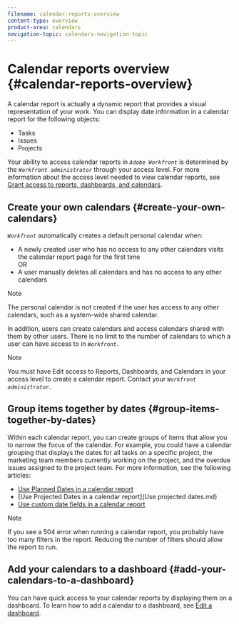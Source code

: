 ```yaml
---
filename: calendar-reports-overview
content-type: overview
product-area: calendars
navigation-topic: calendars-navigation-topic
---
```




# Calendar reports overview {#calendar-reports-overview}

A calendar report is actually a dynamic report that provides a visual representation of your work.&nbsp;You can display date information in a calendar report for the following objects:



* Tasks
* Issues
* Projects


Your ability to access calendar reports in *`Adobe Workfront`* is determined by the *`Workfront administrator`* through your access level. For more information about the access level needed to view calendar reports, see [Grant access to reports, dashboards, and calendars](grant-access-reports-dashboards-calendars.md).


## Create your own calendars {#create-your-own-calendars}

*`Workfront`* automatically creates a default personal calendar when:



*  A newly created user who has no access to any other calendars visits the calendar report page for the first time  
  OR
*  A user manually deletes all calendars and has no access to any other calendars




>[!NOTE]
>
>The personal calendar is not created if the user has access to any other calendars, such as a system-wide shared calendar.


In addition, users can create calendars and access calendars shared with them by other users. There is no limit to the number of calendars to which a user can have access to in *`Workfront`*.


>[!NOTE]
>
>You must have Edit access to Reports, Dashboards, and Calendars in your access level to create a calendar report. Contact your *`Workfront administrator`*.




## Group items together by dates {#group-items-together-by-dates}

Within each calendar report, you can create groups of items that allow you to narrow the focus of the calendar. For example, you could have a calendar grouping that displays the dates for all tasks on a specific project, the marketing team members currently working on the project, and the overdue issues assigned to the project team. For more information, see the following articles:



* [Use Planned Dates in a calendar report](use-planned-dates.md) 
* [Use Projected Dates in a calendar report](Use projected dates.md) 
* [Use custom date fields in a calendar report](use-custom-dates.md) 




>[!NOTE]
>
>If you see a 504 error when running a calendar report, you probably have too many filters in the report. Reducing the number of filters should allow the report to run.




## Add your calendars to a dashboard {#add-your-calendars-to-a-dashboard}

You can have quick access to your calendar reports by displaying them on a dashboard. To learn how to add a calendar to a dashboard, see [Edit a dashboard](edit-dashboard.md).
